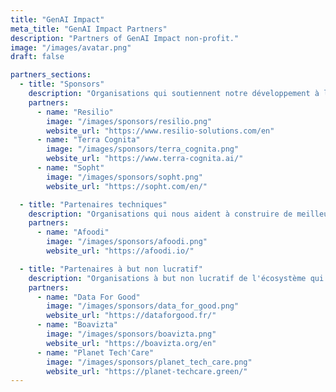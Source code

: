 ```yaml
---
title: "GenAI Impact"
meta_title: "GenAI Impact Partners"
description: "Partners of GenAI Impact non-profit."
image: "/images/avatar.png"
draft: false

partners_sections:
  - title: "Sponsors"
    description: "Organisations qui soutiennent notre développement à long terme."
    partners:
      - name: "Resilio"
        image: "/images/sponsors/resilio.png"
        website_url: "https://www.resilio-solutions.com/en"
      - name: "Terra Cognita"
        image: "/images/sponsors/terra_cognita.png"
        website_url: "https://www.terra-cognita.ai/"
      - name: "Sopht"
        image: "/images/sponsors/sopht.png"
        website_url: "https://sopht.com/en/"

  - title: "Partenaires techniques"
    description: "Organisations qui nous aident à construire de meilleures méthodologies et outils."
    partners:
      - name: "Afoodi"
        image: "/images/sponsors/afoodi.png"
        website_url: "https://afoodi.io/"

  - title: "Partenaires à but non lucratif"
    description: "Organisations à but non lucratif de l'écosystème qui nous soutiennent."
    partners:
      - name: "Data For Good"
        image: "/images/sponsors/data_for_good.png"
        website_url: "https://dataforgood.fr/"
      - name: "Boavizta"
        image: "/images/sponsors/boavizta.png"
        website_url: "https://boavizta.org/en"
      - name: "Planet Tech'Care"
        image: "/images/sponsors/planet_tech_care.png"
        website_url: "https://planet-techcare.green/"
---
```

